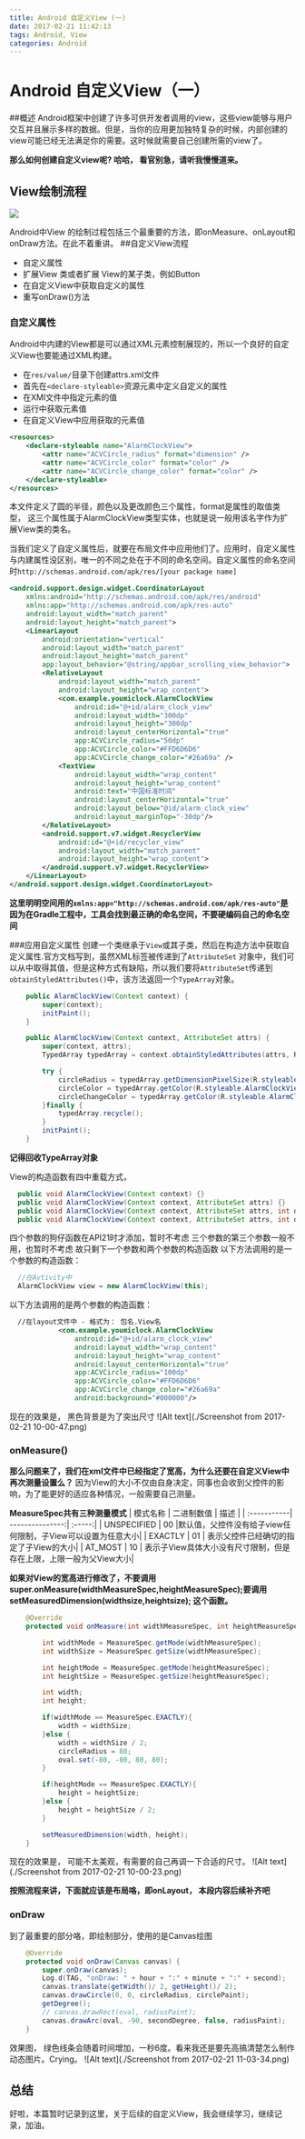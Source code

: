 ```yaml
---
title: Android 自定义View (一)
date: 2017-02-21 11:42:13
tags: Android, View
categories: Android
---
```

# Android 自定义View（一）

##概述
Android框架中创建了许多可供开发者调用的view，这些view能够与用户交互并且展示多样的数据。但是，当你的应用更加独特复杂的时候，内部创建的view可能已经无法满足你的需要。这时候就需要自己创建所需的view了。

**那么如何创建自定义view呢? 哈哈， 看官别急，请听我慢慢道来。**

## View绘制流程
<img src="https://camo.githubusercontent.com/2fff630a00a9a8a64a227601235984c6cb3b0fcb/687474703a2f2f7777342e73696e61696d672e636e2f6c617267652f30303558746469326a7731663633387772657537346a333066633068656161792e6a7067"/>

<!-- more -->
Android中View 的绘制过程包括三个最重要的方法，即onMeasure、onLayout和onDraw方法。在此不着重讲。
##自定义View流程
* 自定义属性
* 扩展View 类或者扩展 View的某子类，例如Button
* 在自定义View中获取自定义的属性
* 重写onDraw()方法

### 自定义属性
Android中内建的View都是可以通过XML元素控制展现的，所以一个良好的自定义View也要能通过XML构建。
* 在`res/value/`目录下创建attrs.xml文件
* 首先在`<declare-styleable>`资源元素中定义自定义的属性
* 在XMl文件中指定元素的值
* 运行中获取元素值
* 在自定义View中应用获取的元素值

``` xml
<resources>
    <declare-styleable name="AlarmClockView">
        <attr name="ACVCircle_radius" format="dimension" />
        <attr name="ACVCircle_color" format="color" />
        <attr name="ACVCircle_change_color" format="color" />
    </declare-styleable>
</resources>
```
本文件定义了圆的半径，颜色以及更改颜色三个属性，format是属性的取值类型， 这三个属性属于AlarmClockView类型实体，也就是说一般用该名字作为扩展View类的类名。

 当我们定义了自定义属性后，就要在布局文件中应用他们了。应用时，自定义属性与内建属性没区别，唯一的不同之处在于不同的命名空间。自定义属性的命名空间时`http://schemas.android.com/apk/res/[your package name]`

``` xml
<android.support.design.widget.CoordinatorLayout
    xmlns:android="http://schemas.android.com/apk/res/android"
    xmlns:app="http://schemas.android.com/apk/res-auto"
    android:layout_width="match_parent"
    android:layout_height="match_parent">
    <LinearLayout
        android:orientation="vertical"
        android:layout_width="match_parent"
        android:layout_height="match_parent"
        app:layout_behavior="@string/appbar_scrolling_view_behavior">
        <RelativeLayout
            android:layout_width="match_parent"
            android:layout_height="wrap_content">
            <com.example.youmiclock.AlarmClockView
                android:id="@+id/alarm_clock_view"
                android:layout_width="300dp"
                android:layout_height="300dp"
                android:layout_centerHorizontal="true"
                app:ACVCircle_radius="50dp"
                app:ACVCircle_color="#FFD6D6D6"
                app:ACVCircle_change_color="#26a69a" />
            <TextView
                android:layout_width="wrap_content"
                android:layout_height="wrap_content"
                android:text="中国标准时间"
                android:layout_centerHorizontal="true"
                android:layout_below="@id/alarm_clock_view"
                android:layout_marginTop="-30dp"/>
        </RelativeLayout>
        <android.support.v7.widget.RecyclerView
            android:id="@+id/recycler_view"
            android:layout_width="match_parent"
            android:layout_height="wrap_content">
        </android.support.v7.widget.RecyclerView>
    </LinearLayout>
</android.support.design.widget.CoordinatorLayout>
```
**这里明明空间用的`xmlns:app="http://schemas.android.com/apk/res-auto"`是因为在Gradle工程中，工具会找到最正确的命名空间，不要硬编码自己的命名空间**

###应用自定义属性
创建一个类继承于`View`或其子类，然后在构造方法中获取自定义属性.官方文档写到，虽然XML标签被传递到了`AttributeSet` 对象中，我们可以从中取得其值，但是这种方式有缺陷，所以我们要将`AttributeSet`传递到`obtainStyledAttributes()`中，该方法返回一个`TypeArray`对象。
``` java
    public AlarmClockView(Context context) {
        super(context);
        initPaint();
    }

    public AlarmClockView(Context context, AttributeSet attrs) {
        super(context, attrs);
        TypedArray typedArray = context.obtainStyledAttributes(attrs, R.styleable.AlarmClockView);

        try {
            circleRadius = typedArray.getDimensionPixelSize(R.styleable.AlarmClockView_ACVCircle_radius, 50);
            circleColor = typedArray.getColor(R.styleable.AlarmClockView_ACVCircle_color, Color.parseColor("#cfd8dc"));
            circleChangeColor = typedArray.getColor(R.styleable.AlarmClockView_ACVCircle_change_color, Color.BLACK);
        }finally {
            typedArray.recycle();
        }
        initPaint();
    }
```
**记得回收TypeArray对象**

View的构造函数有四中重载方式，

```java
  public void AlarmClockView(Context context) {}
  public void AlarmClockView(Context context, AttributeSet attrs) {}
  public void AlarmClockView(Context context, AttributeSet attrs, int defStyleAttr) {}
  public void AlarmClockView(Context context, AttributeSet attrs, int defStyleAttr, int defStyleRes) {}
```
四个参数的狗仔函数在API21时才添加，暂时不考虑
三个参数的第三个参数一般不用，也暂时不考虑
故只剩下一个参数和两个参数的构造函数
以下方法调用的是一个参数的构造函数：

``` java
  //在Avtivity中
  AlarmClockView view = new AlarmClockView(this);
```
以下方法调用的是两个参数的构造函数：

``` xml
  //在layout文件中 - 格式为： 包名.View名
            <com.example.youmiclock.AlarmClockView
                android:id="@+id/alarm_clock_view"
                android:layout_width="wrap_content"
                android:layout_height="wrap_content"
                android:layout_centerHorizontal="true"
                app:ACVCircle_radius="100dp"
                app:ACVCircle_color="#FFD6D6D6"
                app:ACVCircle_change_color="#26a69a"
                android:background="#000000"/>
```
现在的效果是， 黑色背景是为了突出尺寸
![Alt text](./Screenshot from 2017-02-21 10-00-47.png)

### onMeasure()

**那么问题来了，我们在xml文件中已经指定了宽高，为什么还要在自定义View中再次测量设置么？**
因为View的大小不仅由自身决定，同事也会收到父控件的影响，为了能更好的适应各种情况，一般需要自己测量。

**MeasureSpec共有三种测量模式**
| 模式名称 |  二进制数值 | 描述 |
| :-----------| ---------------:| :-----:|
| UNSPECIFIED | 00 |默认值，父控件没有给子view任何限制，子View可以设置为任意大小|
| EXACTLY | 01 | 表示父控件已经确切的指定了子View的大小|
| AT_MOST | 10 | 表示子View具体大小没有尺寸限制，但是存在上限，上限一般为父View大小|

**如果对View的宽高进行修改了，不要调用super.onMeasure(widthMeasureSpec,heightMeasureSpec);要调用setMeasuredDimension(widthsize,heightsize); 这个函数。**

``` java
    @Override
    protected void onMeasure(int widthMeasureSpec, int heightMeasureSpec) {

        int widthMode = MeasureSpec.getMode(widthMeasureSpec);
        int widthSize = MeasureSpec.getSize(widthMeasureSpec);

        int heightMode = MeasureSpec.getMode(heightMeasureSpec);
        int heightSize = MeasureSpec.getSize(heightMeasureSpec);

        int width;
        int height;

        if(widthMode == MeasureSpec.EXACTLY){
            width = widthSize;
        }else {
            width = widthSize / 2;
            circleRadius = 80;
            oval.set(-80, -80, 80, 80);
        }

        if(heightMode == MeasureSpec.EXACTLY){
            height = heightSize;
        }else {
            height = heightSize / 2;
        }

        setMeasuredDimension(width, height);
    }
```
现在的效果是， 可能不太美观，有需要的自己再调一下合适的尺寸。
![Alt text](./Screenshot from 2017-02-21 10-00-23.png)

**按照流程来讲，下面就应该是布局咯，即onLayout， 本段内容后续补齐吧**

### onDraw
到了最重要的部分咯，即绘制部分，使用的是Canvas绘图

```java
    @Override
    protected void onDraw(Canvas canvas) {
        super.onDraw(canvas);
        Log.d(TAG, "onDraw: " + hour + ":" + minute + ":" + second);
        canvas.translate(getWidth()/ 2, getHeight()/ 2);
        canvas.drawCircle(0, 0, circleRadius, circlePaint);
        getDegree();
        // canvas.drawRect(oval, radiusPaint);
        canvas.drawArc(oval, -90, secondDegree, false, radiusPaint);
    }
```
效果图， 绿色线条会随着时间增加，一秒6度。看来我还是要先高搞清楚怎么制作动态图片。Crying。
![Alt text](./Screenshot from 2017-02-21 11-03-34.png)

## 总结
好啦，本篇暂时记录到这里，关于后续的自定义View，我会继续学习，继续记录，加油。
